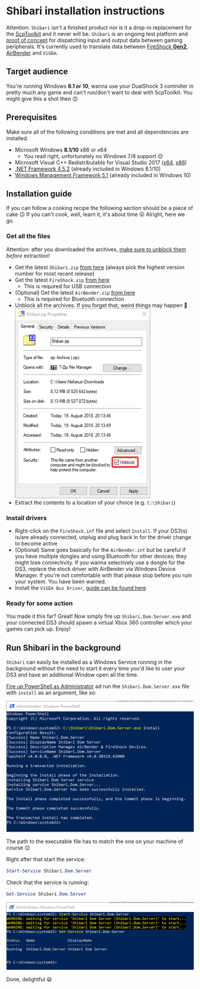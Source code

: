 # Shibari installation instructions

Attention: `Shibari` isn't a finished product nor is it a drop-in replacement for the [ScpToolkit](https://github.com/nefarius/ScpToolkit) and it never will be. `Shibari` is an ongoing test platform and [proof of concept](https://en.wikipedia.org/wiki/Proof_of_concept) for dispatching input and output data between gaming peripherals. It's currently used to translate data between [FireShock **Gen2**](https://github.com/ViGEm/FireShock), [AirBender](https://github.com/ViGEm/AirBender) and `ViGEm`.

## Target audience

You're running Windows **8.1 or 10**, wanna use your DualShock 3 controller in pretty much any game and can't run/don't want to deal with ScpToolkit. You might give this a shot then 😊

## Prerequisites

Make sure all of the following conditions are met and all dependencies are installed.

- Microsoft Windows **8.1/10** x86 or x64
  - You read right, unfortunately no Windows 7/8 support 😔
- Microsoft Visual C++ Redistributable for Visual Studio 2017 ([x64](https://go.microsoft.com/fwlink/?LinkId=746572), [x86](https://go.microsoft.com/fwlink/?LinkId=746571))
- [.NET Framework 4.5.2](https://www.microsoft.com/en-ca/download/details.aspx?id=42642) (already included in Windows 8.1/10)
- [Windows Management Framework 5.1](https://docs.microsoft.com/en-us/powershell/wmf/5.1/install-configure) (already included in Windows 10)

## Installation guide

If you can follow a cooking recipe the following section should be a piece of cake 😉 If you can't cook, well, learn it, it's about time 😲 Alright, here we go.

### Get all the files

Attention: after you downloaded the archives, [make sure to unblock them](https://blogs.msdn.microsoft.com/delay/p/unblockingdownloadedfile/) *before* extraction!

- Get the latest `Shibari.zip` [from here](https://buildbot.vigem.org/builds/Shibari/master/) (always pick the highest version number for most recent release)
- Get the latest `FireShock.zip` [from here](https://downloads.vigem.org/projects/FireShock/stable/)
  - This is required for USB connection
- (Optional) Get the latest `AirBender.zip` [from here](https://downloads.vigem.org/projects/AirBender/stable/)
  - This is required for Bluetooth connection
- Unblock all the archives. If you forget that, weird things may happen 🙁
  ![2018-08-19_20-14-22.png](img/2018-08-19_20-14-22.png)
- Extract the contents to a location of your choice (e.g. `C:\Shibari`)

### Install drivers

- Right-click on the `FireShock.inf` file and select `Install`. If your DS3(s) is/are already connected, unplug and plug back in for the driver change to become active
- (Optional) Same goes basically for the `AirBender.inf` but be careful if you have multiple dongles and using Bluetooth for other devices; they might lose connectivity. If you wanna selectively use a dongle for the DS3, replace the stock driver with AirBender via Windows Device Manager. If you're not comfortable with that please stop before you ruin your system. You have been warned.
- Install the `ViGEm Bus Driver`, [guide can be found here](vigem-bus-driver-installation.md)

### Ready for some action

You made it this far? Great! Now simply fire up `Shibari.Dom.Server.exe` and your connected DS3 should spawn a virtual Xbox 360 controller which your games can pick up. Enjoy!

## Run Shibari in the background

`Shibari` can easily be installed as a Windows Service running in the background without the need to start it every time you'd like to user your DS3 and have an additional Window open all the time.

[Fire up PowerShell as Administrator](https://www.top-password.com/blog/5-ways-to-run-powershell-as-administrator-in-windows-10/) ad run the `Shibari.Dom.Server.exe` file with `install` as an argument, like so:

![powershell_2018-08-19_20-17-52.png](img/powershell_2018-08-19_20-17-52.png)

The path to the executable file has to match the one on your machine of course 😉

Right after that start the service:

```PowerShell
Start-Service Shibari.Dom.Server
```

Check that the service is running:

```PowerShell
Get-Service Shibari.Dom.Server
```

![powershell_2018-08-19_20-18-35.png](img/powershell_2018-08-19_20-18-35.png)

Done, delightful 😃